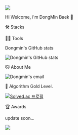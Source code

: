 <img src="https://capsule-render.vercel.app/api?type=waving&color=BDBDC8&height=150&section=header" />

Hi Welcome, i'm DongMin Baek 👋


🛠️ Stacks

       

💪🏼 Tools

     

Dongmin's GitHub stats


![Dongmin's GitHub stats](https://github-readme-stats.vercel.app/api?username=dongmin0204&show_icons=true&hide=contribs,prs&show_icons=true&theme=skyblue)

🐱 About Me

![Dongmin's email](https://img.shields.io/badge/Gmail-D14836?style=for-the-badge&logo=gmail&logoColor=white)

🏅 Algorithm Gold Level.

[![Solved.ac 프로필](http://mazassumnida.wtf/api/v2/generate_badge?boj=nm2205)](https://solved.ac/nm2205)

🏆 Awards

update soon...

<img src="https://capsule-render.vercel.app/api?type=waving&color=BDBDC8&height=150&section=footer" />
